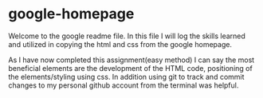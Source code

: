 # google-homepage
Welcome to the google readme file. In this file I will log the skills learned and utilized in copying the html and css from the google homepage.

As I have now completed this assignment(easy method) I can say the most beneficial elements are the development of the HTML code, positioning of the elements/styling using css. In addition using git to track and commit changes to my personal github account from the terminal was helpful.